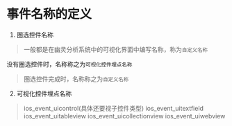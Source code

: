 # 事件名称的定义

1. 圈选控件名称
> 一般都是在幽灵分析系统中的可视化界面中编写名称，称为`自定义名称`
> 没有圈选控件时，名称称之为`可视化控件埋点名称`
> 圈选控件完成时，名称称之为`自定义名称`

2. 可视化控件埋点名称
> ios_event_uicontrol(具体还要视子控件类型)
> ios_event_uitextfield
> ios_event_uitableview
> ios_event_uicollectionview
> ios_event_uiwebview